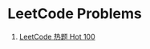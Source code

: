 # LeetCode Problems

1. [LeetCode 热题 Hot 100](https://github.com/Kuan-HC/LeetCode/blob/main/LeetCode_Top%20100%20Liked%20Questions.md)
